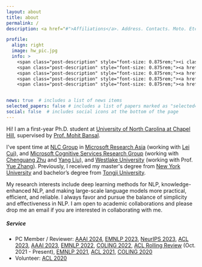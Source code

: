 ```yaml
---
layout: about
title: about
permalink: /
description: <a href="#">Affiliations</a>. Address. Contacts. Moto. Etc.

profile:
  align: right
  image: hw_pic.jpg
  info: >
    <span class="post-description" style="font-size: 0.875rem;"><i class="fas fa-envelope ai-fw"></i> h${lastname} [at] nyu.edu </span><br>
    <span class="post-description" style="font-size: 0.875rem;"><a href="https://scholar.google.com/citations?user=xA8AYqkAAAAJ&hl=en&oi=sra" target="_blank" title="Google_Scholar"><i class="ai ai-google-scholar ai-fw"></i> Google Scholar </a></span><br>
    <span class="post-description" style="font-size: 0.875rem;"><a href="https://www.semanticscholar.org/author/Han-Wang/144407394" target="_blank" title="Semantic_Scholar"><i class="ai ai-semantic-scholar ai-fw"></i> Semantic Scholar </a></span><br>
    <span class="post-description" style="font-size: 0.875rem;"><a href="https://github.com/HanNight" target="_blank" title="GitHub"><i class="fab fa-github ai-fw"></i> Github </a></span><br>
    <span class="post-description" style="font-size: 0.875rem;"><a href="https://twitter.com/HanWang98" target="_blank" title="Twitter"><i class="fab fa-twitter ai-fw"></i> Twitter </a></span><br>


news: true  # includes a list of news items
selected_papers: false # includes a list of papers marked as "selected={true}"
social: false  # includes social icons at the bottom of the page
---
```


Hi! I am a first-year Ph.D. student at [University of North Carolina at Chapel Hill](https://www.unc.edu/), supervised by [Prof. Mohit Bansal](https://www.cs.unc.edu/~mbansal/).

I've spent time at [NLC Group](https://www.microsoft.com/en-us/research/group/natural-language-computing/) in [Microsoft Research Asia](https://www.microsoft.com/en-us/research/lab/microsoft-research-asia/) (working with [Lei Cui](https://www.microsoft.com/en-us/research/people/lecu/)), and [Microsoft Cognitive Services Research Group](https://www.microsoft.com/en-us/research/group/cognitive-services-research/) (working with [Chenguang Zhu](https://www-cs.stanford.edu/people/cgzhu/) and [Yang Liu](https://nlp-yang.github.io/)), and [Westlake University](https://en.westlake.edu.cn/) (working with Prof. [Yue Zhang](https://frcchang.github.io/)). 
Previously, I received my master's degree from [New York University](https://www.nyu.edu/) and bachelor’s degree from [Tongji University](https://en.tongji.edu.cn/).

My research interests include deep learning methods for NLP, knowledge-enhanced NLP, and making large-scale language models more practical, efficient, and reliable. I always favor and pursue the balance of simplicity and effectiveness in NLP. I am open to academic collaborations and please drop me an email if you are interested in collaborating with me.

##### **Service**
- PC Member / Reviewer: [AAAI 2024](https://aaai-24.aaai.org/), [EMNLP 2023](https://2023.emnlp.org/), [NeurIPS 2023](https://nips.cc/), [ACL 2023](https://2023.aclweb.org/), [AAAI 2023](https://aaai-23.aaai.org/), [EMNLP 2022](https://2022.emnlp.org/), [COLING 2022](https://coling2022.org/), [ACL Rolling Review](https://aclrollingreview.org/) (Oct. 2021 - Present), [EMNLP 2021](https://2021.emnlp.org/), [ACL 2021](https://2021.aclweb.org/), [COLING 2020](https://coling2020.org/)
- Volunteer: [ACL 2020](https://acl2020.org/)

<!-- Write your biography here. Tell the world about yourself. Link to your favorite [subreddit](http://reddit.com){:target="\_blank"}. You can put a picture in, too. The code is already in, just name your picture `prof_pic.jpg` and put it in the `img/` folder.

Put your address / P.O. box / other info right below your picture. You can also disable any these elements by editing `profile` property of the YAML header of your `_pages/about.md`. Edit `_bibliography/papers.bib` and Jekyll will render your [publications page](/al-folio/publications/) automatically.

Link to your social media connections, too. This theme is set up to use [Font Awesome icons](http://fortawesome.github.io/Font-Awesome/){:target="\_blank"} and [Academicons](https://jpswalsh.github.io/academicons/){:target="\_blank"}, like the ones below. Add your Facebook, Twitter, LinkedIn, Google Scholar, or just disable all of them. -->
